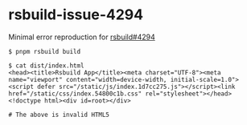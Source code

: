 rsbuild-issue-4294
========
Minimal error reproduction for [rsbuild#4294](https://github.com/web-infra-dev/rsbuild/issues/4924)

```console
$ pnpm rsbuild build

$ cat dist/index.html
<head><title>Rsbuild App</title><meta charset="UTF-8"><meta name="viewport" content="width=device-width, initial-scale=1.0"><script defer src="/static/js/index.1d7cc275.js"></script><link href="/static/css/index.54800c1b.css" rel="stylesheet"></head><!doctype html><div id=root></div>

# The above is invalid HTML5
```
